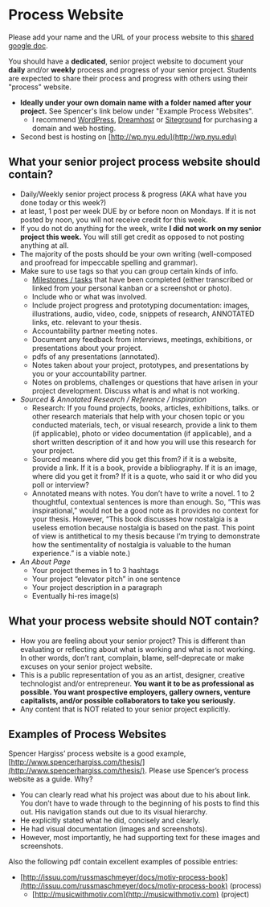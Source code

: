 # Process Website

Please add your name and the URL of your process website to this [shared google doc](https://docs.google.com/document/d/1OcgV14fQ-5CF06pYlxactQf4kqYFKBWtfOupdwr-h5s/edit?usp=sharing).

You should have a **dedicated**, senior project website to document your **daily** and/or **weekly** process and progress of your senior project. Students are expected to share their process and progress with others using their "process" website.

* **Ideally under your own domain name with a folder named after your project.** See Spencer's link below under "Example Process Websites". 
  * I recommend [WordPress](https://wordpress.com/), [Dreamhost](http://dreamhost.com) or [Siteground](http://siteground.com) for purchasing a domain and web hosting.
* Second best is hosting on [http://wp.nyu.edu](http://wp.nyu.edu)

## What your senior project process website should contain?

* Daily/Weekly senior project process & progress \(AKA what have you done today or this week?\) 
* at least, 1 post per week DUE by or before noon on Mondays. If it is not posted by noon, you will not receive credit for this week.
* If you do not do anything for the week, write **I did not work on my senior project this week.** You will still get credit as opposed to not posting anything at all.
* The majority of the posts should be your own writing \(well-composed and proofread for impeccable spelling and grammar\).
* Make sure to use tags so that you can group certain kinds of info.
  * [Milestones / tasks](../assignments/personal_kanban.md) that have been completed \(either transcribed or linked from your personal kanban or a screenshot or photo\).
  * Include who or what was involved.
  * Include project progress and prototyping documentation: images, illustrations, audio, video, code, snippets of research, ANNOTATED links, etc. relevant to your thesis. 
  * Accountability partner meeting notes.
  * Document any feedback from interviews, meetings, exhibitions, or presentations about your project.
  * pdfs of any presentations \(annotated\).
  * Notes taken about your project, prototypes, and presentations by you or your accountability partner.
  * Notes on problems, challenges or questions that have arisen in your project development. Discuss what is and what is not working.
* _Sourced & Annotated Research / Reference / Inspiration_
  * Research: If you found projects, books, articles, exhibitions, talks. or other research materials that help with your chosen topic or you conducted materials, tech, or visual research, provide a link to them \(if applicable\), photo or video documentation \(if applicable\), and a short written description of it and how you will use this research for your project.
  * Sourced means where did you get this from? if it is a website, provide a link. If it is a book, provide a bibliography. If it is an image, where did you get it from? If it is a quote, who said it or who did you poll or interview?
  * Annotated means with notes. You don’t have to write a novel. 1 to 2 thoughtful, contextual sentences is more than enough. So, “This was inspirational,” would not be a good note as it provides no context for your thesis. However, “This book discusses how nostalgia is a useless emotion because nostalgia is based on the past. This point of view is antithetical to my thesis because I’m trying to demonstrate how the sentimentality of nostalgia is valuable to the human experience.” is a viable note.\)
* _An About Page_
  * Your project themes in 1 to 3 hashtags
  * Your project “elevator pitch” in one sentence
  * Your project description in a paragraph
  * Eventually hi-res image\(s\)

## What your process website should NOT contain?

* How you are feeling about your senior project? This is different than evaluating or reflecting about what is working and what is not working. In other words, don’t rant, complain, blame, self-deprecate or make excuses on your senior project website. 
* This is a public representation of you as an artist, designer, creative technologist and/or entrepreneur. **You want it to be as professional as possible. You want prospective employers, gallery owners, venture capitalists, and/or possible collaborators to take you seriously.**
* Any content that is NOT related to your senior project explicitly.

## Examples of Process Websites

Spencer Hargiss’ process website is a good example, [http://www.spencerhargiss.com/thesis/](http://www.spencerhargiss.com/thesis/). Please use Spencer’s process website as a guide. Why?

* You can clearly read what his project was about due to his about link. You don’t have to wade through to the beginning of his posts to find this out. His navigation stands out due to its visual hierarchy.
* He explicitly stated what he did, concisely and clearly.
* He had visual documentation \(images and screenshots\). 
* However, most importantly, he had supporting text for these images and screenshots.

Also the following pdf contain excellent examples of possible entries:

* [http://issuu.com/russmaschmeyer/docs/motiv-process-book](http://issuu.com/russmaschmeyer/docs/motiv-process-book) \(process\)
  * [http://musicwithmotiv.com](http://musicwithmotiv.com) \(project\)

